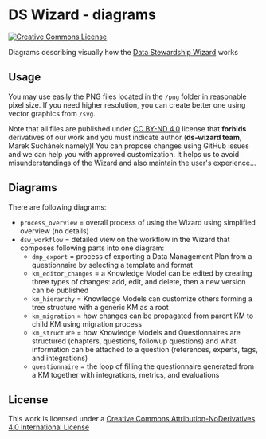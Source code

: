 # DS Wizard - diagrams

[![Creative Commons License](https://i.creativecommons.org/l/by-nd/4.0/88x31.png)](http://creativecommons.org/licenses/by-nd/4.0/)


Diagrams describing visually how the [Data Stewardship Wizard](https://ds-wizard.org) works

## Usage

You may use easily the PNG files located in the `/png` folder in reasonable pixel size. If you need higher resolution, you can create better one using vector graphics from `/svg`.

Note that all files are published under [CC BY-ND 4.0](license) license that **forbids** derivatives of our work and you must indicate author (**ds-wizard team**, Marek Suchánek namely)! You can propose changes using GitHub issues and we can help you with approved customization. It helps us to avoid misunderstandings of the Wizard and also maintain the user's experience...

## Diagrams

There are following diagrams:

- `process_overview` = overall process of using the Wizard using simplified overview (no details)
- `dsw_workflow` = detailed view on the workflow in the Wizard that composes following parts into one diagram:
  - `dmp_export` = process of exporting a Data Management Plan from a questionnaire by selecting a template and format
  - `km_editor_changes` = a Knowledge Model can be edited by creating three types of changes: add, edit, and delete, then a new version can be published
  - `km_hierarchy` = Knowledge Models can customize others forming a tree structure with a generic KM as a root
  - `km_migration` = how changes can be propagated from parent KM to child KM using migration process
  - `km_structure` = how Knowledge Models and Questionnaires are structured (chapters, questions, followup questions) and what information can be attached to a question (references, experts, tags, and integrations)
  - `questionnaire` = the loop of filling the questionnaire generated from a KM together with integrations, metrics, and evaluations

## License

This work is licensed under a [Creative Commons Attribution-NoDerivatives 4.0 International License](http://creativecommons.org/licenses/by-nd/4.0/)
